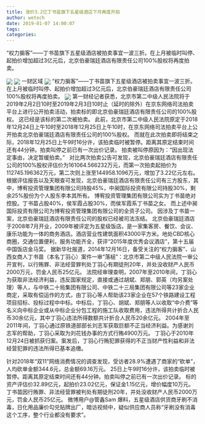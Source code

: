 ```yaml
---
title: 涨价3.2亿丁书苗旗下五星级酒店下月再度开拍
author: wetech
date: 2019-01-07 14:00:07
tags: 
categories: 
---
```

“权力掮客”——丁书苗旗下五星级酒店被拍卖事宜一波三折。在上月被临时叫停、起拍价增加超过3亿元后，北京伯豪瑞廷酒店有限责任公司100%股权将再度拍卖。
<!-- more -->
<img align="center" border="0" src="https://imgcdn.yicai.com/uppics/images/2019/01/21bd4f83a7fd4dad10c8d70cce67303e.jpg" />
<img align="center" border="0" src="https://imgcdn.yicai.com/uppics/images/2019/01/f276da170e3c2a0c3009664689b37a69.jpg" />
一财区域
<img align="center" border="0" src="https://imgcdn.yicai.com/uppics/images/2019/01/871ff4bebaf3e775a7c269cf1fc454f0.jpg" />
“权力掮客”——丁书苗旗下五星级酒店被拍卖事宜一波三折。在上月被临时叫停、起拍价增加超过3亿元后，北京伯豪瑞廷酒店有限责任公司100%股权将再度拍卖。
<img align="center" border="0" src="https://imgcdn.yicai.com/uppics/images/2019/01/4328708ef72e23a959e152a581f62d12.jpg" />
第一财经记者获悉，北京市第二中级人民法院将于2019年2月2日10时至2019年2月3日10时止（延时的除外）在京东网络司法拍卖平台上进行公开拍卖活动，拍卖标的即北京伯豪瑞廷酒店有限责任公司的100%股权。
这已经是该标的第二次被拍卖。
此前，北京市第二中级人民法院原定于2018年12月24日上午10时至2018年12月25日上午10时，在京东网络司法拍卖平台上公开拍卖北京伯豪瑞廷酒店有限责任公司的100%股权。
而就在此次拍卖即将结束之际，2018年12月25日上午9时16分许，该拍卖临时被暂停。距离其原定结束时间还有44分钟。拍卖叫停之前已有一次出价记录。
拍卖被叫停原因为：“因出现法定事由，决定暂缓拍卖。”
 
对比两次拍卖公告可发现，北京伯豪瑞廷酒店有限责任公司的100%股权评估价为161064.566232万元，而第一次拍卖起拍价为112745.196362万元，第二次则上涨至144958.1096万元，增加了3.22亿元左右。
根据评估报告以及天眼查可发现，北京伯豪瑞廷酒店有限责任公司有三方股东，其中，博宥投资管理集团有限公司持股45%，中昶国际投资有限公司持股30%，剩余25%股份为个人股东李本其所有。
博宥投资管理集团有限公司实为丁书苗绝对控股。丁书苗占股40%，侯军霞占股30%，而侯军霞系丁书苗之女。
而上述中昶国际投资有限公司为博宥投资管理集团有限公司的全资子公司。
因涉及丁书苗一案，北京伯豪瑞廷酒店有限责任公司的股权已经被司法冻结。
北京伯豪瑞廷酒店于2008年7月开业，2009年被评定为五星级饭店。是一家集客房、餐饮、会议、康乐功能为一体的商务酒店。酒店营业性建筑面积43000平方米。地处CBD核心商圈，交通位置便利，服务功能齐全，获评“2015年度优秀会议酒店”，第十五届中国饭店金马奖。
据新华社报道，2014年12月16日，备受关注的“权力掮客”、山西女商人丁书苗（本名丁羽心）案件一审“落槌”：北京市第二中级人民法院一审公开宣判，以行贿罪、非法经营罪判处丁羽心有期徒刑20年，并处没收财产人民币2000万元，罚金人民币25亿元。
法院经审理查明，2007年至2010年间，丁羽心为获取非法经济利益，违反国家规定，直接或通过胡斌、郑朋、郭英（均另案处理）等人，与中铁二十局集团有限公司、中铁二十三局集团有限公司等23家企业商定，采取有偿运作的方式，由丁羽心等人帮助该23家企业在57个铁路建设工程项目招标、投标过程中中标。中标后，丁羽心、胡斌、郑朋等人以收取“中介费”等名义向中标企业或从中标企业分包工程的施工队收取费用，违法所得共计折合人民币30余亿元，其中丁羽心违法所得数额共计折合人民币20余亿元。
2004年至2011年间，丁羽心通过原铁道部部长刘志军获取巨额不正当经济利益。为感谢刘志军的帮助，丁羽心采取为刘花钱办事的方式行贿4900万元。
丁羽心于2010年12月24日被抓获归案。案发后，丁羽心行贿犯罪获得的不正当财产性利益和非法经营犯罪的违法所得已基本追缴。
 
 
针对2018年“双11”网络消费情况的调查发现，受访者28.9%遭遇了商家的“砍单”，人均砍单金额344.6元，总金额69.16万元。
25日上午9时16分许，该拍卖临时被暂停。距离其原定结束时间还有44分钟。拍卖叫停之前已有一次出价记录。
标的资产评估价32.89亿元，起拍价23.02亿元，保证金1.15亿元，增价幅度10万元。
丁书苗因行贿罪、非法经营罪被判处有期徒刑20年，并处没收财产人民币2000万元，罚金人民币25亿元。
微博用户@管鑫Sam 爆料，五星级酒店供货商牙刷不消毒，日化用品廉价勾兑贴牌出厂，暗访视频中，疑似供应商人员称“牙刷没有消毒这个工序，整个行业都没有要求”。
